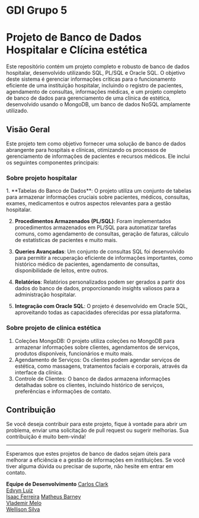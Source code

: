 # GDI Grupo 5 
  # Projeto de Banco de Dados Hospitalar e Clícina estética

<p>Este repositório contém um projeto completo e robusto de banco de dados hospitalar, desenvolvido utilizando SQL, PL/SQL e Oracle SQL. O objetivo deste sistema é gerenciar informações críticas para o funcionamento eficiente de uma instituição hospitalar, incluindo o registro de pacientes, agendamento de consultas, informações médicas, e um projeto completo de banco de dados para gerenciamento de uma clínica de estética, desenvolvido usando o MongoDB, um banco de dados NoSQL amplamente utilizado.</p>

<h2>Visão Geral</h2>

Este projeto tem como objetivo fornecer uma solução de banco de dados abrangente para hospitais e clínicas, otimizando os processos de gerenciamento de informações de pacientes e recursos médicos. Ele inclui os seguintes componentes principais:
<h3>Sobre projeto hospitalar</h3>
1. **Tabelas do Banco de Dados**: O projeto utiliza um conjunto de tabelas para armazenar informações cruciais sobre pacientes, médicos, consultas, exames, medicamentos e outros aspectos relevantes para a gestão hospitalar.

2. **Procedimentos Armazenados (PL/SQL)**: Foram implementados procedimentos armazenados em PL/SQL para automatizar tarefas comuns, como agendamento de consultas, geração de faturas, cálculo de estatísticas de pacientes e muito mais.

3. **Queries Avançadas**: Um conjunto de consultas SQL foi desenvolvido para permitir a recuperação eficiente de informações importantes, como histórico médico de pacientes, agendamento de consultas, disponibilidade de leitos, entre outros.

4. **Relatórios**: Relatórios personalizados podem ser gerados a partir dos dados do banco de dados, proporcionando insights valiosos para a administração hospitalar.

5. **Integração com Oracle SQL**: O projeto é desenvolvido em Oracle SQL, aproveitando todas as capacidades oferecidas por essa plataforma.
   
<h3>Sobre projeto de clinica estética</h3>

1. Coleções MongoDB: O projeto utiliza coleções no MongoDB para armazenar informações sobre clientes, agendamentos de serviços, produtos disponíveis, funcionários e muito mais.
2. Agendamento de Serviços: Os clientes podem agendar serviços de estética, como massagens, tratamentos faciais e corporais, através da interface da clínica.
3. Controle de Clientes: O banco de dados armazena informações detalhadas sobre os clientes, incluindo histórico de serviços, preferências e informações de contato.
## Contribuição

Se você deseja contribuir para este projeto, fique à vontade para abrir um problema, enviar uma solicitação de pull request ou sugerir melhorias. Sua contribuição é muito bem-vinda!

---

Esperamos que estes projetos de banco de dados sejam úteis para melhorar a eficiência e a gestão de informações em instituições. Se você tiver alguma dúvida ou precisar de suporte, não hesite em entrar em contato.

**Equipe de Desenvolvimento**
[Carlos Clark](https://github.com/cemc-git)  
[Edvyn Luiz](https://github.com/edzs7)    
[Isaac Ferreira](https://github.com/ifs55) 
[Matheus Barney](https://github.com/matheusbarney)  
[Vlademir Melo](https://github.com/VladeMelo)  
[Wellison Silva](https://github.com/wellisonS)
